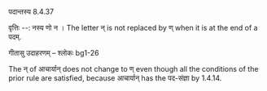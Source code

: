 

 पदान्तस्य 8.4.37 


वृत्तिः --: नस्य णो न । The letter न् is not replaced by ण् when it is at the end of a पदम्. 


गीतासु उदाहरणम् – श्लोकः bg1-26 


The न् of आचार्यान् does not change to ण् even though all the conditions of the prior rule are satisfied, because आचार्यान् has the पद-संज्ञा by 1.4.14. 


